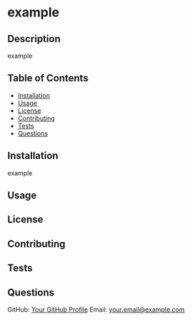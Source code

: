 
# example

## Description
example

## Table of Contents
- [Installation](#installation)
- [Usage](#usage)
- [License](#license)
- [Contributing](#contributing)
- [Tests](#tests)
- [Questions](#questions)

## Installation
<!-- Add installation instructions here -->
example

## Usage
<!-- Add usage information here -->

## License
<!-- Add license badge and explanation here -->

## Contributing
<!-- Add contribution guidelines here -->

## Tests
<!-- Add test instructions here -->

## Questions
GitHub: [Your GitHub Profile](https://github.com/yourusername)
Email: your.email@example.com
  